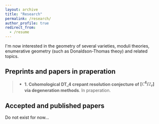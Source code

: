 ```yaml
---
layout: archive
title: "Research"
permalink: /research/
author_profile: true
redirect_from:
  - /resume
---
```


I'm now interested in the geometry of several varieties, moduli theories, enumerative geometry (such as Donaldson-Thomas theoy) and related topics.

## Preprints and papers in praperation
> + **1. Cohomological $\mathrm{DT}\_4$ crepant resolution conjecture of $[\mathbb C^4/\mathbb Z_r]$ via degeneration methods**. In praperation.

## Accepted and published papers

Do not exist for now...
